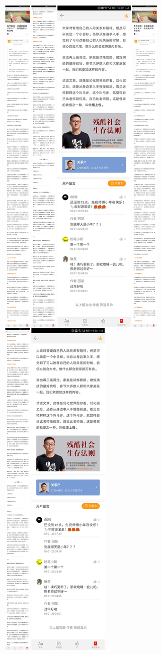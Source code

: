 ![](../../images/2017年01月/GX0202-1.jpg)
![](../../images/2017年01月/GX0202-2.jpg)
![](../../images/2017年01月/GX0202-3.jpg)
![](../../images/2017年01月/GX0202-1.jpg)
![](../../images/2017年01月/GX0202-2.jpg)
![](../../images/2017年01月/GX0202-3.jpg)
